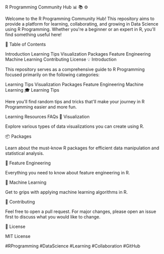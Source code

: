 R Programming Community Hub :bar_chart: :books: :gear:

Welcome to the R Programming Community Hub! This repository aims to provide a platform for learning, collaborating, and growing in Data Science using R Programming. Whether you're a beginner or an expert in R, you'll find something useful here!

:bookmark_tabs: Table of Contents

Introduction
Learning Tips
Visualization
Packages
Feature Engineering
Machine Learning
Contributing
License
:bulb: Introduction

This repository serves as a comprehensive guide to R Programming focused primarily on the following categories:

Learning Tips
Visualization
Packages
Feature Engineering
Machine Learning
:mortar_board: Learning Tips

Here you'll find random tips and tricks that'll make your journey in R Programming easier and more fun.

Learning Resources
FAQs
:art: Visualization

Explore various types of data visualizations you can create using R.


:package: Packages

Learn about the must-know R packages for efficient data manipulation and statistical analysis.


:wrench: Feature Engineering

Everything you need to know about feature engineering in R.


:robot: Machine Learning

Get to grips with applying machine learning algorithms in R.


:handshake: Contributing

Feel free to open a pull request. For major changes, please open an issue first to discuss what you would like to change.

:page_with_curl: License

MIT License


#RProgramming #DataScience #Learning #Collaboration #GitHub


